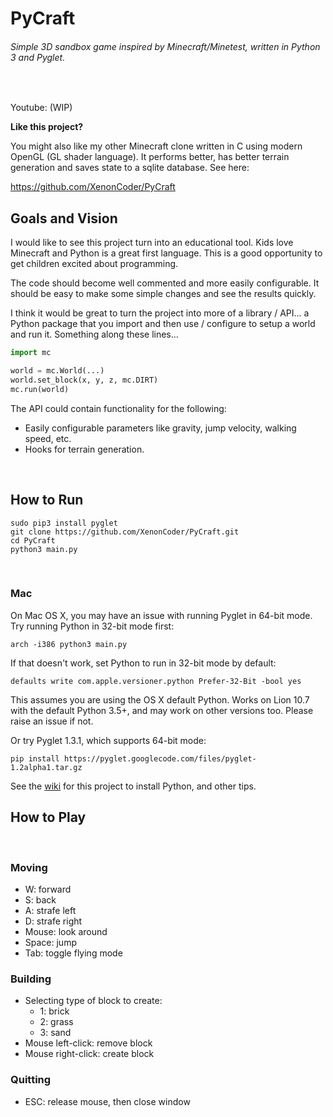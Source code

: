 # PyCraft

###### Simple 3D sandbox game inspired by Minecraft/Minetest, written in Python 3 and Pyglet.
<br/>

Youtube: (WIP)
<br/>

**Like this project?**

You might also like my other Minecraft clone written in C using modern OpenGL (GL shader language). It performs better, has better terrain generation and saves state to a sqlite database. See here:

https://github.com/XenonCoder/PyCraft
<br/>

## Goals and Vision

I would like to see this project turn into an educational tool. Kids love Minecraft and Python is a great first language.
This is a good opportunity to get children excited about programming.

The code should become well commented and more easily configurable. It should be easy to make some simple changes
and see the results quickly.

I think it would be great to turn the project into more of a library / API... a Python package that you import and then
use / configure to setup a world and run it. Something along these lines...


```python
import mc

world = mc.World(...)
world.set_block(x, y, z, mc.DIRT)
mc.run(world)
```

The API could contain functionality for the following:

- Easily configurable parameters like gravity, jump velocity, walking speed, etc.
- Hooks for terrain generation.
<br/>

## How to Run

```shell
sudo pip3 install pyglet
git clone https://github.com/XenonCoder/PyCraft.git
cd PyCraft
python3 main.py
```
<br/>

### Mac

On Mac OS X, you may have an issue with running Pyglet in 64-bit mode. Try running Python in 32-bit mode first:

```shell
arch -i386 python3 main.py
```

If that doesn't work, set Python to run in 32-bit mode by default:

```shell
defaults write com.apple.versioner.python Prefer-32-Bit -bool yes 
```

This assumes you are using the OS X default Python.  Works on Lion 10.7 with the default Python 3.5+, and may work on other versions too.  Please raise an issue if not.
    
Or try Pyglet 1.3.1, which supports 64-bit mode:

```shell
pip install https://pyglet.googlecode.com/files/pyglet-1.2alpha1.tar.gz
```

See the [wiki](https://github.com/fogleman/Minecraft/wiki) for this project to install Python, and other tips.
<br/>

## How to Play
<br/>

### Moving

- W: forward
- S: back
- A: strafe left
- D: strafe right
- Mouse: look around
- Space: jump
- Tab: toggle flying mode

### Building

- Selecting type of block to create:
    - 1: brick
    - 2: grass
    - 3: sand
- Mouse left-click: remove block
- Mouse right-click: create block

### Quitting

- ESC: release mouse, then close window
